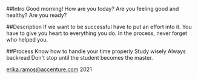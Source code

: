 ##Intro
Good morning! How are you today?
Are you feeling good and healthy?
Are you ready?


##Description
If we want to be successful have to put an effort into it.
You have to give you heart to everything you do.
In the process, never forget who helped you.

##Process
Know how to handle your time properly
Study wisely
Always backread
Don't stop until the student becomes the master.


erika.ramos@accenture.com 2021